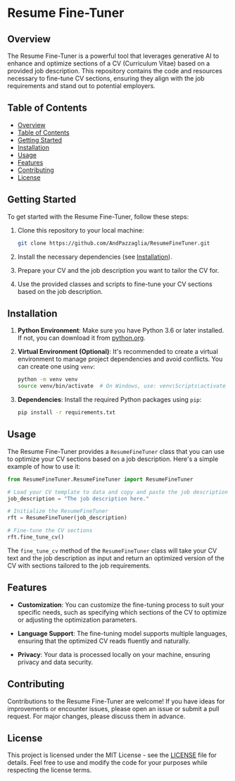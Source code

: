 # Resume Fine-Tuner

## Overview

The Resume Fine-Tuner is a powerful tool that leverages generative AI to enhance and optimize sections of a CV (Curriculum Vitae) based on a provided job description. This repository contains the code and resources necessary to fine-tune CV sections, ensuring they align with the job requirements and stand out to potential employers.

## Table of Contents

- [Overview](#overview)
- [Table of Contents](#table-of-contents)
- [Getting Started](#getting-started)
- [Installation](#installation)
- [Usage](#usage)
- [Features](#features)
- [Contributing](#contributing)
- [License](#license)

## Getting Started

To get started with the Resume Fine-Tuner, follow these steps:

1. Clone this repository to your local machine:

   ```bash
   git clone https://github.com/AndPazzaglia/ResumeFineTuner.git
   ```

2. Install the necessary dependencies (see [Installation](#installation)).

3. Prepare your CV and the job description you want to tailor the CV for.

4. Use the provided classes and scripts to fine-tune your CV sections based on the job description.

## Installation

1. **Python Environment**: Make sure you have Python 3.6 or later installed. If not, you can download it from [python.org](https://www.python.org/downloads/).

2. **Virtual Environment (Optional)**: It's recommended to create a virtual environment to manage project dependencies and avoid conflicts. You can create one using `venv`:

   ```bash
   python -m venv venv
   source venv/bin/activate  # On Windows, use: venv\Scripts\activate
   ```

3. **Dependencies**: Install the required Python packages using `pip`:

   ```bash
   pip install -r requirements.txt
   ```

## Usage

The Resume Fine-Tuner provides a `ResumeFineTuner` class that you can use to optimize your CV sections based on a job description. Here's a simple example of how to use it:

```python
from ResumeFineTuner.ResumeFineTuner import ResumeFineTuner

# Load your CV template to data and copy and paste the job description
job_description = "The job description here."

# Initialize the ResumeFineTuner
rft = ResumeFineTuner(job_description)

# Fine-tune the CV sections
rft.fine_tune_cv()
```

The `fine_tune_cv` method of the `ResumeFineTuner` class will take your CV text and the job description as input and return an optimized version of the CV with sections tailored to the job requirements.

## Features

- **Customization**: You can customize the fine-tuning process to suit your specific needs, such as specifying which sections of the CV to optimize or adjusting the optimization parameters.

- **Language Support**: The fine-tuning model supports multiple languages, ensuring that the optimized CV reads fluently and naturally.

- **Privacy**: Your data is processed locally on your machine, ensuring privacy and data security.

## Contributing

Contributions to the Resume Fine-Tuner are welcome! If you have ideas for improvements or encounter issues, please open an issue or submit a pull request. For major changes, please discuss them in advance.

## License

This project is licensed under the MIT License - see the [LICENSE](LICENSE) file for details. Feel free to use and modify the code for your purposes while respecting the license terms.